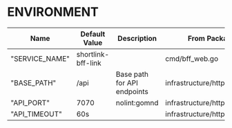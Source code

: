 <!---
File generated by cli. DO NOT EDIT.
-->

# ENVIRONMENT

| Name           | Default Value     | Description                 | From Package                  |
|----------------|-------------------|-----------------------------|-------------------------------|
| "SERVICE_NAME" | shortlink-bff-link |                             | cmd/bff_web.go                |
| "BASE_PATH"    | /api              | Base path for API endpoints | infrastructure/http/server.go |
| "API_PORT"     | 7070              | nolint:gomnd                | infrastructure/http/server.go |
| "API_TIMEOUT"  | 60s               |                             | infrastructure/http/server.go |
